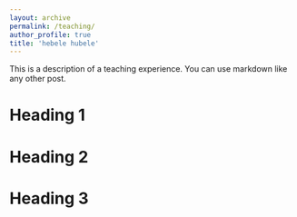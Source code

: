 ```yaml
---
layout: archive
permalink: /teaching/
author_profile: true
title: 'hebele hubele'
---
```


This is a description of a teaching experience. You can use markdown like any other post.

Heading 1
======

Heading 2
======

Heading 3
======